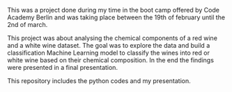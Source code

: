 This was a project done during my time in the boot camp offered by Code Academy Berlin and was taking place between the 19th of february until the 2nd of march.

This project was about analysing the chemical components of a red wine and a white wine dataset. The goal was to explore the data and build a classification Machine Learning
model to classify the wines into red or white wine based on their chemical composition. In the end the findings were presented in a final presentation.

This repository includes the python codes and my presentation.
